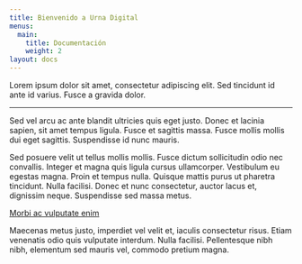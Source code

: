 ```yaml
---
title: Bienvenido a Urna Digital
menus:
  main:
    title: Documentación
    weight: 2
layout: docs
---
```


Lorem ipsum dolor sit amet, consectetur adipiscing elit. Sed tincidunt id ante id varius. Fusce a gravida dolor.

***

Sed vel arcu ac ante blandit ultricies quis eget justo. Donec et lacinia sapien, sit amet tempus ligula. Fusce et sagittis massa. Fusce mollis mollis dui eget sagittis. Suspendisse id nunc mauris.

Sed posuere velit ut tellus mollis mollis. Fusce dictum sollicitudin odio nec convallis. Integer et magna quis ligula cursus ullamcorper. Vestibulum eu egestas magna. Proin et tempus nulla. Quisque mattis purus ut pharetra tincidunt. Nulla facilisi. Donec et nunc consectetur, auctor lacus et, dignissim neque. Suspendisse sed massa metus. 

[Morbi ac vulputate enim](https://urna.digital)

Maecenas metus justo, imperdiet vel velit et, iaculis consectetur risus. Etiam venenatis odio quis vulputate interdum. Nulla facilisi. Pellentesque nibh nibh, elementum sed mauris vel, commodo pretium magna.
